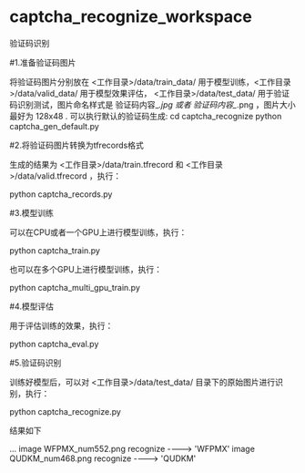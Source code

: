 # captcha_recognize_workspace
验证码识别

#1.准备验证码图片

将验证码图片分别放在 <工作目录>/data/train_data/ 用于模型训练，<工作目录>/data/valid_data/ 用于模型效果评估， <工作目录>/data/test_data/ 用于验证码识别测试，图片命名样式是 验证码内容_*.jpg 或者 验证码内容_*.png ，图片大小最好为 128x48 . 可以执行默认的验证码生成:
cd captcha_recognize
python captcha_gen_default.py

#2.将验证码图片转换为tfrecords格式

生成的结果为 <工作目录>/data/train.tfrecord 和 <工作目录>/data/valid.tfrecord ，执行：

python captcha_records.py

#3.模型训练

可以在CPU或者一个GPU上进行模型训练，执行：

python captcha_train.py

也可以在多个GPU上进行模型训练，执行：

python captcha_multi_gpu_train.py

#4.模型评估

用于评估训练的效果，执行：

python captcha_eval.py

#5.验证码识别

训练好模型后，可以对 <工作目录>/data/test_data/ 目录下的原始图片进行识别，执行：

python captcha_recognize.py

结果如下

...
image WFPMX_num552.png recognize ----> 'WFPMX'
image QUDKM_num468.png recognize ----> 'QUDKM'

